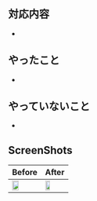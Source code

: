 ## 対応内容
<!-- 対応背景、妥協点を記述する -->
<!-- 対応したissueのURLを添付する -->
<!-- issue分割した場合は新たに作成したissueのURLを添付する -->
- 

## やったこと
<!-- このPR内でやったこと -->
- 

## やっていないこと
<!-- このPRでやっていないこと -->
<!-- 別途対応する場合は対応予定のissueのURL -->
- 

## ScreenShots
<!-- Before / After が分かるものを添付する -->
Before | After
--- | --- 
<img width="50%" src=""> | <img width="50%" src="">
